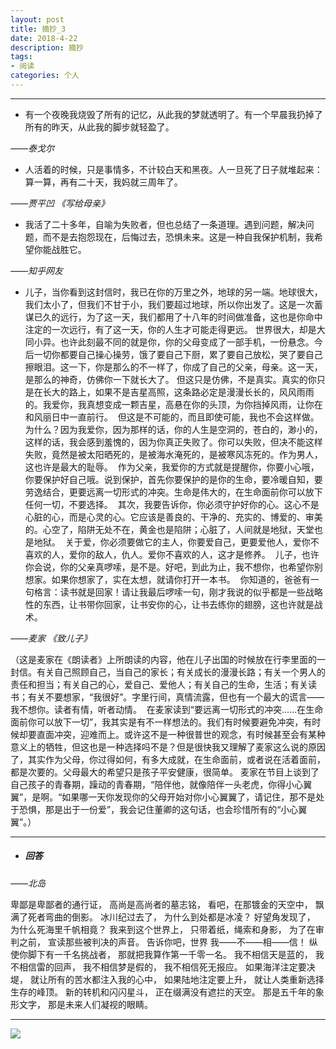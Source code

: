 ```yaml
---
layout: post
title: 摘抄_3
date: 2018-4-22
description: 摘抄
tags: 
- 阅读
categories: 个人
---
```



---

- 有一个夜晚我烧毁了所有的记忆，从此我的梦就透明了。有一个早晨我扔掉了所有的昨天，从此我的脚步就轻盈了。

*——泰戈尔*

- 人活着的时候，只是事情多，不计较白天和黑夜。人一旦死了日子就堆起来：算一算，再有二十天，我妈就三周年了。

*——贾平凹 《写给母亲》*

- 我活了二十多年，自喻为失败者，但也总结了一条道理。遇到问题，解决问题，而不是去抱怨现在，后悔过去，恐惧未来。这是一种自我保护机制，我希望你能战胜它。

*——知乎网友*

- 儿子，当你看到这封信时，我已在你的万里之外，地球的另一端。地球很大，我们太小了，但我们不甘于小，我们要超过地球，所以你出发了。这是一次蓄谋已久的远行，为了这一天，我们都用了十八年的时间做准备，这也是你命中注定的一次远行，有了这一天，你的人生才可能走得更远。
  世界很大，却是大同小异。也许此刻最不同的就是你，你的父母变成了一部手机，一份悬念。今后一切你都要自己操心操劳，饿了要自己下厨，累了要自己放松，哭了要自己擦眼泪。这一下，你是那么的不一样了，你成了自己的父亲，母亲。这一天，是那么的神奇，仿佛你一下就长大了。
  但这只是仿佛，不是真实。真实的你只是在长大的路上，如果不是吉星高照，这条路必定是漫漫长长的，风风雨雨的。我爱你，我真想变成一颗吉星，高悬在你的头顶，为你挡掉风雨，让你在和风丽日中一直前行。
  但这是不可能的，而且即使可能，我也不会这样做。为什么？因为我爱你，因为那样的话，你的人生是空洞的，苍白的，渺小的，这样的话，我会感到羞愧的，因为你真正失败了。你可以失败，但决不能这样失败，竟然是被太阳晒死的，是被海水淹死的，是被寒风冻死的。作为男人，这也许是最大的耻辱。
  作为父亲，我爱你的方式就是提醒你，你要小心哦，你要保护好自己哦。说到保护，首先你要保护的是你的生命，要冷暖自知，要劳逸结合，更要远离一切形式的冲突。生命是伟大的，在生命面前你可以放下任何一切，不要选择。
  其次，我要告诉你，你必须守护好你的心。这心不是心脏的心，而是心灵的心。它应该是善良的、干净的、充实的、博爱的、审美的。心空了，陷阱无处不在，黄金也是陷阱；心脏了，人间就是地狱，天堂也是地狱。
  关于爱，你必须要做它的主人，你要爱自己，更要爱他人，爱你不喜欢的人，爱你的敌人，仇人。爱你不喜欢的人，这才是修养。
  儿子，也许你会说，你的父亲真啰嗦，是不是。好吧，到此为止，我不想你，也希望你别想家。如果你想家了，实在太想，就请你打开一本书。
  你知道的，爸爸有一句格言：读书就是回家！请让我最后啰嗦一句，刚才我说的似乎都是一些战略性的东西，让书带你回家，让书安你的心，让书去练你的翅膀，这也许就是战术。

*——麦家 《致儿子》*
 
 （这是麦家在《朗读者》上所朗读的内容，他在儿子出国的时候放在行李里面的一封信。有关自己照顾自己，当自己的家长；有关成长的漫漫长路；有关一个男人的责任和担当；有关自己的心，爱自己、爱他人；有关自己的生命，生活；有关读书；有关不要想家，“我很好”。字里行间，真情流露，但也有一个最大的谎言——我不想你。读者有情，听者动情。
  在麦家读到“要远离一切形式的冲突......在生命面前你可以放下一切”，我其实是有不一样想法的。我们有时候要避免冲突，有时候却要直面冲突，迎难而上。或许这不是一种很普世的观念，有时候甚至会有某种意义上的牺牲，但这也是一种选择吗不是？但是很快我又理解了麦家这么说的原因了，其实作为父母，你过得如何，有多大成就，在生命面前，或者说在活着面前，都是次要的。父母最大的希望只是孩子平安健康，很简单。
  麦家在节目上谈到了自己孩子的青春期，躁动的青春期，“陪伴他，就像陪伴一头老虎，你得小心翼翼”，是啊。“如果哪一天你发现你的父母开始对你小心翼翼了，请记住，那不是处于恐惧，那是出于一份爱”，我会记住董卿的这句话，也会珍惜所有的“小心翼翼”。）
 
 ---
 
 - ##### 回答
 
 *——北岛*
 
 卑鄙是卑鄙者的通行证，
 高尚是高尚者的墓志铭，
 看吧，在那镀金的天空中，
 飘满了死者弯曲的倒影。
 冰川纪过去了，
 为什么到处都是冰凌？
 好望角发现了，
 为什么死海里千帆相竟？
 我来到这个世界上，
 只带着纸，绳索和身影，
 为了在审判之前，
 宣读那些被判决的声音。
 告诉你吧，世界
 我——不——相——信！
 纵使你脚下有一千名挑战者，
 那就把我算作第一千零一名。
 我不相信天是蓝的，
 我不相信雷的回声，
 我不相信梦是假的，
 我不相信死无报应。
 如果海洋注定要决堤，
 就让所有的苦水都注入我的心中，
 如果陆地注定要上升，
 就让人类重新选择生存的峰顶。
 新的转机和闪闪星斗，
 正在缀满没有遮拦的天空。
 那是五千年的象形文字，
 那是未来人们凝视的眼睛。
 
 ---
 ![](http://oxt33qs1f.bkt.clouddn.com/zhaichao_3.jpg)
